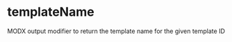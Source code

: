 templateName
============

MODX output modifier to return the template name for the given template ID
